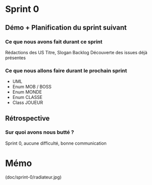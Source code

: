 # Sprint 0

## Démo + Planification du sprint suivant

### Ce que nous avons fait durant ce sprint
Rédactions des US
Titre, Slogan
Backlog
Découverte des issues déjà présentes

### Ce que nous allons faire durant le prochain sprint
- UML
- Enum MOB / BOSS
- Enum MONDE
- Enum CLASSE
- Class JOUEUR

## Rétrospective

### Sur quoi avons nous butté ?
Sprint 0, aucune difficulté, bonne communication

# Mémo
(doc/sprint-0/radiateur.jpg)
